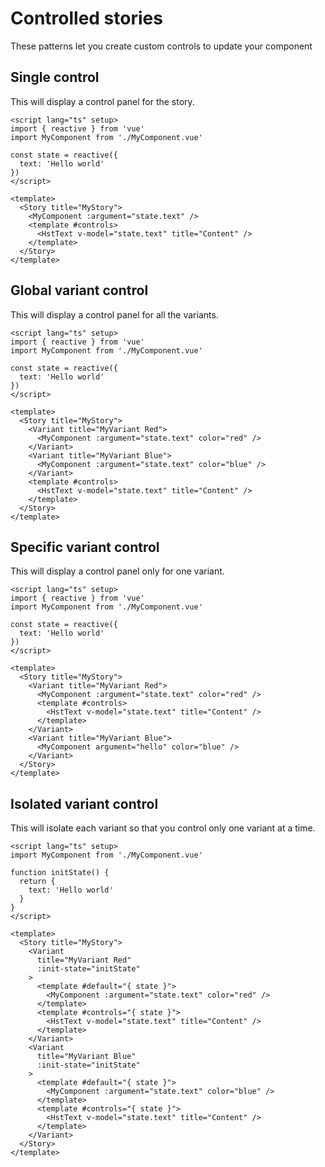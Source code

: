 # Controlled stories

These patterns let you create custom controls to update your component

## Single control

This will display a control panel for the story.

```vue
<script lang="ts" setup>
import { reactive } from 'vue'
import MyComponent from './MyComponent.vue'

const state = reactive({
  text: 'Hello world'
})
</script>

<template>
  <Story title="MyStory">
    <MyComponent :argument="state.text" />
    <template #controls>
      <HstText v-model="state.text" title="Content" />
    </template>
  </Story>
</template>
```

## Global variant control

This will display a control panel for all the variants.

```vue
<script lang="ts" setup>
import { reactive } from 'vue'
import MyComponent from './MyComponent.vue'

const state = reactive({
  text: 'Hello world'
})
</script>

<template>
  <Story title="MyStory">
    <Variant title="MyVariant Red">
      <MyComponent :argument="state.text" color="red" />
    </Variant>
    <Variant title="MyVariant Blue">
      <MyComponent :argument="state.text" color="blue" />
    </Variant>
    <template #controls>
      <HstText v-model="state.text" title="Content" />
    </template>
  </Story>
</template>
```

## Specific variant control

This will display a control panel only for one variant.

```vue
<script lang="ts" setup>
import { reactive } from 'vue'
import MyComponent from './MyComponent.vue'

const state = reactive({
  text: 'Hello world'
})
</script>

<template>
  <Story title="MyStory">
    <Variant title="MyVariant Red">
      <MyComponent :argument="state.text" color="red" />
      <template #controls>
        <HstText v-model="state.text" title="Content" />
      </template>
    </Variant>
    <Variant title="MyVariant Blue">
      <MyComponent argument="hello" color="blue" />
    </Variant>
  </Story>
</template>
```

## Isolated variant control

This will isolate each variant so that you control only one variant at a time.

```vue
<script lang="ts" setup>
import MyComponent from './MyComponent.vue'

function initState() {
  return {
    text: 'Hello world'
  }
}
</script>

<template>
  <Story title="MyStory">
    <Variant
      title="MyVariant Red"
      :init-state="initState"
    >
      <template #default="{ state }">
        <MyComponent :argument="state.text" color="red" />
      </template>
      <template #controls="{ state }">
        <HstText v-model="state.text" title="Content" />
      </template>
    </Variant>
    <Variant
      title="MyVariant Blue"
      :init-state="initState"
    >
      <template #default="{ state }">
        <MyComponent :argument="state.text" color="blue" />
      </template>
      <template #controls="{ state }">
        <HstText v-model="state.text" title="Content" />
      </template>
    </Variant>
  </Story>
</template>
```
